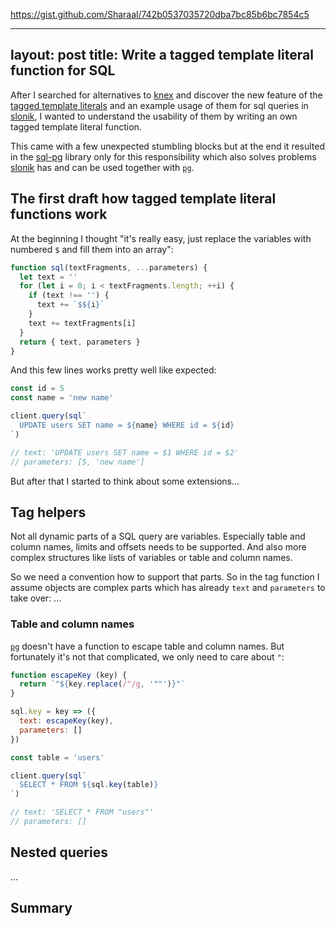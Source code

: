 https://gist.github.com/Sharaal/742b0537035720dba7bc85b6bc7854c5

---
layout: post
title: Write a tagged template literal function for SQL
---

After I searched for alternatives to [knex](https://knexjs.org/) and discover the new feature of the [tagged template literals](https://developer.mozilla.org/en-US/docs/Web/JavaScript/Reference/Template_literals#Tagged_templates) and an example usage of them for sql queries in [slonik](https://www.npmjs.com/package/slonik), I wanted to understand the usability of them by writing an own tagged template literal function.

This came with a few unexpected stumbling blocks but at the end it resulted in the [sql-pg](https://www.npmjs.com/package/sql-pg) library only for this responsibility which also solves problems [slonik](https://www.npmjs.com/package/slonik) has and can be used together with [`pg`](https://www.npmjs.com/package/pg).
<!--more-->

## The first draft how tagged template literal functions work

At the beginning I thought "it's really easy, just replace the variables with numbered `$` and fill them into an array":
```javascript
function sql(textFragments, ...parameters) {
  let text = ''
  for (let i = 0; i < textFragments.length; ++i) {
    if (text !== '') {
      text += `$${i}`
    }
    text += textFragments[i]
  }
  return { text, parameters }
}
```

And this few lines works pretty well like expected:
```javascript
const id = 5
const name = 'new name'

client.query(sql`
  UPDATE users SET name = ${name} WHERE id = ${id}
`)

// text: 'UPDATE users SET name = $1 WHERE id = $2'
// parameters: [5, 'new name']
```

But after that I started to think about some extensions...

## Tag helpers

Not all dynamic parts of a SQL query are variables. Especially table and column names, limits and offsets needs to be supported. And also more complex structures like lists of variables or table and column names.

So we need a convention how to support that parts. So in the tag function I assume objects are complex parts which has already `text` and `parameters` to take over:
...

### Table and column names

[`pg`](https://www.npmjs.com/package/pg) doesn't have a function to escape table and column names. But fortunately it's not that complicated, we only need to care about `"`:

```javascript
function escapeKey (key) {
  return `"${key.replace(/"/g, '""')}"`
}

sql.key = key => ({
  text: escapeKey(key),
  parameters: []
})

const table = 'users'

client.query(sql`
  SELECT * FROM ${sql.key(table)}
`)

// text: 'SELECT * FROM "users"'
// parameters: []
```

## Nested queries

...

## Summary
